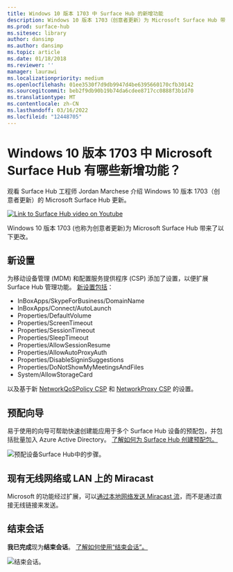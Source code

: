 ```yaml
---
title: Windows 10 版本 1703 中 Surface Hub 的新增功能
description: Windows 10 版本 1703（创意者更新）为 Microsoft Surface Hub 带来了新功能。
ms.prod: surface-hub
ms.sitesec: library
author: dansimp
ms.author: dansimp
ms.topic: article
ms.date: 01/18/2018
ms.reviewer: ''
manager: laurawi
ms.localizationpriority: medium
ms.openlocfilehash: 01ee3530f7d9db9947d4be6395660170cfb30142
ms.sourcegitcommit: beb2f9db90b19b74da6cdee8717cc0888f3b1d70
ms.translationtype: MT
ms.contentlocale: zh-CN
ms.lasthandoff: 03/16/2022
ms.locfileid: "12448705"
---
```

# <a name="whats-new-in-windows-10-version-1703-for-microsoft-surface-hub"></a>Windows 10 版本 1703 中 Microsoft Surface Hub 有哪些新增功能？

观看 Surface Hub 工程师 Jordan Marchese 介绍 Windows 10 版本 1703（创意者更新）的 Microsoft Surface Hub 更新。 

<a href="https://www.youtube.com/watch?v=R8tX10VIgq0" target="_blank"> <img src="images/whats-new-video-thumbnail.png" alt="Link to Surface Hub video on Youtube" /></a>

Windows 10 版本 1703 (也称为创意者更新)为 Microsoft Surface Hub 带来了以下更改。

## <a name="new-settings"></a>新设置

为移动设备管理 (MDM) 和配置服务提供程序 (CSP) 添加了设置，以便扩展 Surface Hub 管理功能。 [新设置包括](manage-settings-with-mdm-for-surface-hub.md)：

- InBoxApps/SkypeForBusiness/DomainName
- InBoxApps/Connect/AutoLaunch
- Properties/DefaultVolume
- Properties/ScreenTimeout
- Properties/SessionTimeout
- Properties/SleepTimeout
- Properties/AllowSessionResume
- Properties/AllowAutoProxyAuth
- Properties/DisableSigninSuggestions
- Properties/DoNotShowMyMeetingsAndFiles
- System/AllowStorageCard

以及基于新 [NetworkQoSPolicy CSP](https://msdn.microsoft.com/windows/hardware/commercialize/customize/mdm/networkqospolicy-csp) 和 [NetworkProxy CSP](https://msdn.microsoft.com/windows/hardware/commercialize/customize/mdm/networkproxy-csp) 的设置。
</br>

## <a name="provisioning-wizard"></a>预配向导

易于使用的向导可帮助快速创建能应用于多个 Surface Hub 设备的预配包，并包括批量加入 Azure Active Directory。 [了解如何为 Surface Hub 创建预配包。](provisioning-packages-for-certificates-surface-hub.md)

![预配设备Surface Hub中的步骤。](images/wcd-wizard.png)
    
## <a name="miracast-on-your-existing-wireless-network-or-lan"></a>现有无线网络或 LAN 上的 Miracast 

Microsoft 的功能经过扩展，可以[通过本地网络发送 Miracast 流](miracast-over-infrastructure.md)，而不是通过直接无线链接来发送。 
    
## <a name="end-session"></a>结束会话

**我已完成**现为**结束会话**。 [了解如何使用“结束会话”。](finishing-your-surface-hub-meeting.md) 

![结束会话。](images/end-session.png)



 

 

